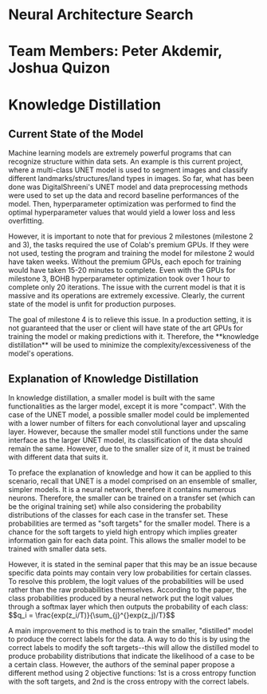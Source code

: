 # Neural Architecture Search
# Team Members: Peter Akdemir, Joshua Quizon

# Knowledge Distillation
## Current State of the Model
<p>
Machine learning models are extremely powerful programs that can recognize structure
within data sets.  An example is this current project, where a multi-class UNET model
is used to segment images and classify different landmarks/structures/land types
in images.  So far, what has been done was DigitalShreeni's UNET model and data preprocessing
methods were used to set up the data and record baseline performances of the model.  Then, 
hyperparameter optimization was performed to find the optimal hyperparameter values that would
yield a lower loss and less overfitting.
</p>

<p>
However, it is important to note that for previous 2 milestones (milestone 2 and 3), the tasks
required the use of Colab's premium GPUs.  If they were not used, testing the program and training
the model for milestone 2 would have taken weeks.  Without the premium GPUs, each epoch for training
would have taken 15-20 minutes to complete.  Even with the GPUs for milestone 3, BOHB hyperparameter
optimization took over 1 hour to complete only 20 iterations.  The issue with the current model is 
that it is massive and its operations are extremely excessive.  Clearly, the current state of the 
model is unfit for production purposes.
</p>

<p>
The goal of milestone 4 is to relieve this issue.  In a production setting, it is not guaranteed that
the user or client will have state of the art GPUs for training the model or making predictions with it.
Therefore, the **knowledge distillation** will be used to minimize the complexity/excessiveness of the
model's operations.
</p>

## Explanation of Knowledge Distillation
<p>
In knowledge distillation, a smaller model is built with the same functionalities as the larger model, except
it is more "compact".  With the case of the UNET model, a possible smaller model could be implemented with 
a lower number of filters for each convolutional layer and upscaling layer.  However, because the smaller model
still functions under the same interface as the larger UNET model, its classification of the data should remain
the same.  However, due to the smaller size of it, it must be trained with different data that suits it.
</p>

<p>
To preface the explanation of knowledge and how it can be applied to this scenario, recall that UNET
is a model comprised on an ensemble of smaller, simpler models.  It is a neural network, therefore it 
contains numerous neurons.  Therefore, the smaller can be trained on a transfer set (which can be the
original training set) while also considering the probability distributions of the classes for each
case in the transfer set.  These probabilities are termed as "soft targets" for the smaller model.  There is a chance for the soft targets to yield
high entropy which implies greater information gain for each data point.  This allows the smaller model to be trained
with smaller data sets.
</p>  

<p>
However, it is stated in the seminal paper that this may be an issue because specific data points may contain very low 
probabilities for certain classes.  To resolve this problem, the logit values of the probabilities will
be used rather than the raw probabilities themselves.  According to the paper, the class probabilities produced
by a neural network put the logit values through a softmax layer which then outputs the probability of each class:
$$q_i = \frac{exp(z_i/T)}{\sum_{j}^{}exp(z_j)/T}$$
</p>

<p>
A main improvement to this method is to train the smaller, "distilled" model to produce the correct labels for the data.
A way to do this is by using the correct labels to modify the soft targets--this will allow the distilled model to 
produce probability distributions that indicate the likelihood of a case to be a certain class.  However, the authors of 
the seminal paper propose a different method using 2 objective functions: 1st is a cross entropy function with the soft targets,
and 2nd is the cross entropy with the correct labels. 
</p>

